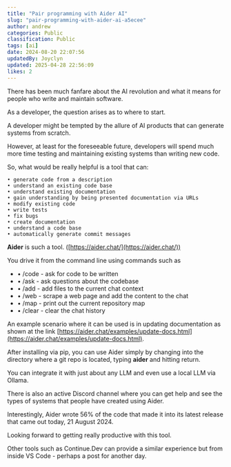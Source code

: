 ```yaml
---
title: "Pair programming with Aider AI"
slug: "pair-programming-with-aider-ai-a5ecee"
author: andrew
categories: Public
classification: Public
tags: [ai]
date: 2024-08-20 22:07:56 
updatedBy: Joyclyn
updated: 2025-04-28 22:56:09 
likes: 2
---
```


There has been much fanfare about the AI revolution and what it means for people who write and maintain software.

As a developer, the question arises as to where to start.

A developer might be tempted by the allure of AI products that can generate systems from scratch.

However, at least for the foreseeable future, developers will spend much more time testing and maintaining existing systems than writing new code.

So, what would be really helpful is a tool that can:

```
• generate code from a description
• understand an existing code base
• understand existing documentation 
• gain understanding by being presented documentation via URLs
• modify existing code
• write tests
• fix bugs
• create documentation
• understand a code base
• automatically generate commit messages 
```

**Aider** is such a tool. ([https://aider.chat/](https://aider.chat/))

You drive it from the command line using commands such as
- • /code - ask for code to be written
- • /ask - ask questions about the codebase
- • /add - add files to the current chat context
- • /web - scrape a web page and add the content to the chat
- • /map - print out the current repository map
- • /clear - clear the chat history

An example scenario where it can be used is in updating documentation as shown at the link [https://aider.chat/examples/update-docs.html](https://aider.chat/examples/update-docs.html).

After installing via pip, you can use Aider simply by changing into the directory where a git repo is located, typing **aider** and hitting return.

You can integrate it with just about any LLM and even use a local LLM via Ollama.

There is also an active Discord channel where you can get help and see the types of systems that people have created using Aider.

Interestingly, Aider wrote 56% of the code that made it into its latest release that came out today, 21 August 2024.

Looking forward to getting really productive with this tool.

Other tools such as Continue.Dev can provide a similar experience but from inside VS Code - perhaps a post for another day.